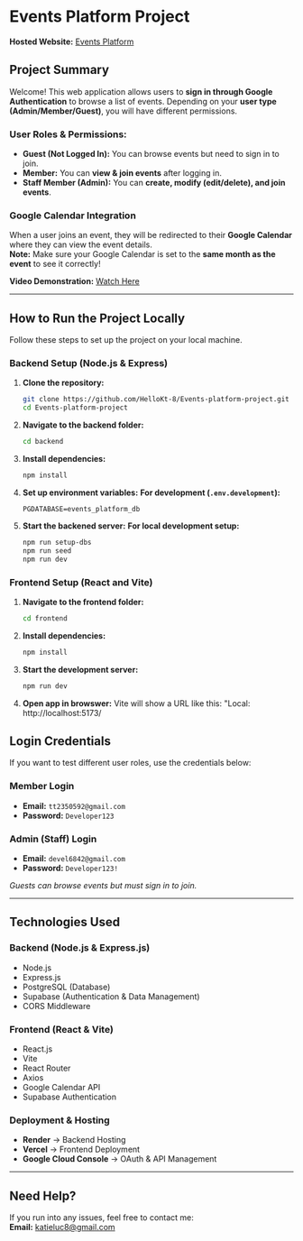# Events Platform Project  

**Hosted Website:** [Events Platform](https://events-platform-project-8hptujha4-katies-projects-4122f895.vercel.app/)  

## Project Summary  
Welcome! This web application allows users to **sign in through Google Authentication** to browse a list of events. Depending on your **user type (Admin/Member/Guest)**, you will have different permissions.  

### User Roles & Permissions:  
- **Guest (Not Logged In):** You can browse events but need to sign in to join.  
- **Member:** You can **view & join events** after logging in.  
- **Staff Member (Admin):** You can **create, modify (edit/delete), and join events**.  

### Google Calendar Integration  
When a user joins an event, they will be redirected to their **Google Calendar** where they can view the event details.  
**Note:** Make sure your Google Calendar is set to the **same month as the event** to see it correctly!  

**Video Demonstration:** [Watch Here](https://youtu.be/WgHaYnk3v1Y)  

---

## How to Run the Project Locally  

Follow these steps to set up the project on your local machine.  

### **Backend Setup (Node.js & Express)**  
1. **Clone the repository:**  
   ```bash
   git clone https://github.com/HelloKt-8/Events-platform-project.git
   cd Events-platform-project

2. **Navigate to the backend folder:**
   ```bash 
   cd backend 

3. **Install dependencies:**
   ```bash 
   npm install

4. **Set up environment variables:**
   **For development (`.env.development`):**  
   ```env
   PGDATABASE=events_platform_db

5. **Start the backened server:**
   **For local development setup:**
   ```bash
   npm run setup-dbs
   npm run seed
   npm run dev

### **Frontend Setup (React and Vite)**  
1. **Navigate to the frontend folder:**  
   ```bash
   cd frontend

2. **Install dependencies:**
   ```bash 
   npm install

3. **Start the development server:**  
   ```bash
   npm run dev

4. **Open app in browswer:**
  Vite will show a URL like this: 
   "Local: http://localhost:5173/

## Login Credentials  

If you want to test different user roles, use the credentials below:  

### **Member Login**  
- **Email:** `tt2350592@gmail.com`  
- **Password:** `Developer123`  

### **Admin (Staff) Login**  
- **Email:** `devel6842@gmail.com`  
- **Password:** `Developer123!`  

*Guests can browse events but must sign in to join.*  

---

## Technologies Used  

### **Backend (Node.js & Express.js)**  
- Node.js  
- Express.js  
- PostgreSQL (Database)  
- Supabase (Authentication & Data Management)  
- CORS Middleware  

### **Frontend (React & Vite)**  
- React.js  
- Vite  
- React Router  
- Axios  
- Google Calendar API  
- Supabase Authentication  

### **Deployment & Hosting**  
- **Render** → Backend Hosting  
- **Vercel** → Frontend Deployment  
- **Google Cloud Console** → OAuth & API Management  

---

## Need Help?  
If you run into any issues, feel free to contact me:  
**Email:** [katieluc8@gmail.com](mailto:katieluc8@gmail.com)  

